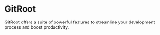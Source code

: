 # GitRoot
GitRoot offers a suite of powerful features to streamline your development process and boost productivity.

